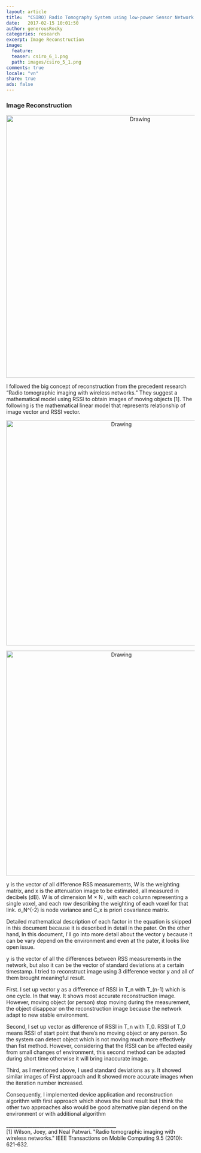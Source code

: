 ```yaml
---
layout: article
title:  "CSIRO) Radio Tomography System using low-power Sensor Network Device (5)"
date:   2017-02-15 10:01:50
author: generousRocky
categories: research
excerpt: Image Reconstruction
image:
  feature:
  teaser: csiro_6_1.png
  path: images/csiro_5_1.png
comments: true
locale: "vn"
share: true
ads: false
---
```


### Image Reconstruction

<p style="text-align: center;">
	<a href="https://www.youtube.com/watch?v=A1ZUN6HhKXg">
		<img src="{{ site.url }}/images/csiro_6_0.png" alt="Drawing" style="width: 700px;"/>
	</a>
</p>

I followed the big concept of reconstruction from the precedent research “Radio tomographic imaging with wireless networks.” They suggest a mathematical model using RSSI to obtain images of moving objects [1]. The following is the mathematical linear model that represents relationship of image vector and RSSI vector.


<p style="text-align: center;">
	<img src="{{ site.url }}/images/csiro_6_2.gif" alt="Drawing" style="width: 600px;"/>
</p>

<p style="text-align: center;">
	<img src="{{ site.url }}/images/csiro_6_3.png" alt="Drawing" style="width: 600px;"/>
</p>

y is the vector of all difference RSS measurements, W is the weighting matrix, and x is the attenuation image to be estimated, all measured in decibels (dB). W is of dimension M × N , with each column representing a single voxel, and each row describing the weighting of each voxel for that link. σ_N^(-2) is node variance and C_x is priori covariance matrix.

Detailed mathematical description of each factor in the equation is skipped in this document because it is described in detail in the pater. On the other hand, In this document, I'll go into more detail about the vector y because it can be vary depend on the environment and even at the pater, it looks like open issue.

y is the vector of all the differences between RSS measurements in the network, but also it can be the vector of standard deviations at a certain timestamp. I tried to reconstruct image using 3 difference vector y and all of them brought meaningful result.

First. I set up vector y as a difference of RSSI in T_n with T_(n-1) which is one cycle. In that way. It shows most accurate reconstruction image. However, moving object (or person) stop moving during the measurement, the object disappear on the reconstruction image because the network adapt to new stable environment.

Second, I set up vector as difference of RSSI in T_n with T_0. RSSI of T_0 means RSSI of start point that there’s no moving object or any person. So the system can detect object which is not moving much more effectively than fist method. However, considering that the RSSI can be affected easily from small changes of environment, this second method can be adapted during short time otherwise it will bring inaccurate image.

Third, as I mentioned above, I used standard deviations as y. It showed similar images of First approach and It showed more accurate images when the iteration number increased.

Consequently, I implemented device application and reconstruction algorithm with first approach which shows the best result but I think the other two approaches also would be good alternative plan depend on the environment or with additional algorithm

______________________________________________<br />
[1] Wilson, Joey, and Neal Patwari. "Radio tomographic imaging with wireless networks." IEEE Transactions on Mobile Computing 9.5 (2010): 621-632.
